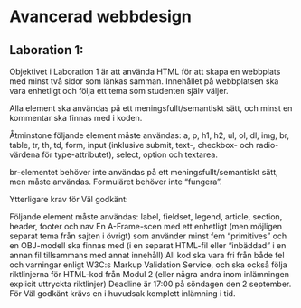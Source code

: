# Avancerad webbdesign

## Laboration 1:

Objektivet i Laboration 1 är att använda HTML för att skapa en webbplats med minst två sidor som länkas samman. Innehållet på webbplatsen ska vara enhetligt och följa ett tema som studenten själv väljer.

Alla element ska användas på ett meningsfullt/semantiskt sätt, och minst en kommentar ska finnas med i koden.

Åtminstone följande element måste användas: a, p, h1, h2, ul, ol, dl, img, br, table, tr, th, td, form, input (inklusive submit, text-, checkbox- och radio-värdena för type-attributet), select, option och textarea.

br-elementet behöver inte användas på ett meningsfullt/semantiskt sätt, men måste användas. Formuläret behöver inte “fungera”.

Ytterligare krav för Väl godkänt:

Följande element måste användas: label, fieldset, legend, article, section, header, footer och nav
En A-Frame-scen med ett enhetligt (men möjligen separat tema från sajten i övrigt) som använder minst fem “primitives” och en OBJ-modell ska finnas med (i en separat HTML-fil eller “inbäddad” i en annan fil tillsammans med annat innehåll)
All kod ska vara fri från både fel och varningar enligt W3C:s Markup Validation Service, och ska också följa riktlinjerna för HTML-kod från Modul 2 (eller några andra inom inlämningen explicit uttryckta riktlinjer)
Deadline är 17:00 på söndagen den 2 september. För Väl godkänt krävs en i huvudsak komplett inlämning i tid.